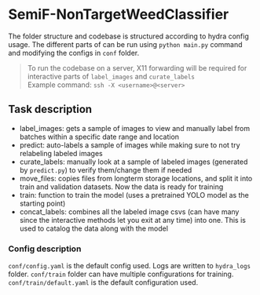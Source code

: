# SemiF-NonTargetWeedClassifier
The folder structure and codebase is structured according to hydra config usage.
The different parts of can be run using `python main.py` command and modifying the configs in `conf` folder.

> To run the codebase on a server, X11 forwarding will be required for interactive parts of `label_images` and `curate_labels` <br> Example command: `ssh -X <username>@<server>`

## Task description

* label_images: gets a sample of images to view and manually label from batches within a specific date range and location
* predict: auto-labels a sample of images while making sure to not try relabeling labeled images
* curate_labels: manually look at a sample of labeled images (generated by `predict.py`) to verify them/change them if needed
* move_files: copies files from longterm storage locations, and split it into train and validation datasets. Now the data is ready for training
* train: function to train the model (uses a pretrained YOLO model as the starting point)
* concat_labels: combines all the labeled image csvs (can have many since the interactive methods let you exit at any time) into one. This is used to catalog the data along with the model

### Config description
`conf/config.yaml` is the default config used. Logs are written to `hydra_logs` folder. 
`conf/train` folder can have multiple configurations for training. `conf/train/default.yaml` is the default configuration used.
